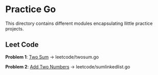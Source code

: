 # Practice Go

This directory contains different modules encapsulating llittle practice projects.

## Leet Code

**Problem 1**: [Two Sum](https://leetcode.com/problems/two-sum/) -> leetcode/twosum.go

**Problem 2**: [Add Two Numbers](https://leetcode.com/problems/add-two-numbers/) -> leetcode/sumlinkedlist.go